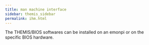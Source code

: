 ```yaml
---
title: man machine interface
sidebar: themis_sidebar
permalink: ihm.html
---
```


The THEMIS/BIOS softwares can be installed on an emonpi or on the specific BIOS hardware.
